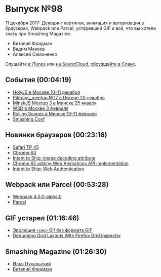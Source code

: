 # Выпуск №98

11 декабря 2017: Декодинг картинок, анимация и авторизация в браузерах, Webpack или Parcel, устаревший GIF и всё, что вы хотели знать про Smashing Magazine.

- Виталий Фридман
- Вадим Макеев
- Алексей Симоненко

Слушайте [в iTunes](https://itunes.apple.com/ru/podcast/veb-standarty/id1080500016) или [на SoundCloud](https://soundcloud.com/web-standards/episode-98), [обсуждайте в Слаке](http://slack.web-standards.ru/).

## События (00:04:19)

- [HolyJS в Москве 10–11 декабря](https://holyjs-moscow.ru)
- [Pitercss_meetup №17 в Питере 20 декабря](https://pitercss.timepad.ru/event/627086/)
- [MinskJS Meetup 3 в Минске 25 января](http://minskjs.by/)
- [WSD в Москве 3 февраля](https://wsd.events/2018/02/03/)
- [Rolling Scopes в Минске 10–11 февраля](https://2018.conf.rollingscopes.com/)
- [Smashing Conf](https://smashingconf.com/)

## Новинки браузеров (00:23:16)

- [Safari TP 45](https://webkit.org/blog/8039/release-notes-for-safari-technology-preview-45/)
- [Chrome 63](https://developers.google.com/web/updates/2017/12/nic63)
- [Intent to Ship: image decoding attribute](https://groups.google.com/a/chromium.org/d/msg/Blink-dev/MbXp16hQclY/bQjegyrbAgAJ)
- [Chrome 65 adding Web Animations API implementation](https://twitter.com/dancwilson/status/938138635953692672)
- [Intent to Ship: Web Authentication](https://groups.google.com/d/msg/mozilla.dev.platform/tsevyqfBHLE/lccldWNNBwAJ)

## Webpack или Parcel (00:53:28)

- [Webpack 4.0.0-alpha.0](https://github.com/webpack/webpack/issues/6064)
- [Parcel](https://parceljs.org)

## GIF устарел (01:16:46)

- [Эволюция `<img>` Gif без формата GIF](https://habr.ru/p/343958/)
- [Debugging Grid Layouts With Firefox Grid Inspector](https://www.smashingmagazine.com/2017/12/grid-inspector/)

## Smashing Magazine (01:26:30)

- [Илья Пухальский](https://twitter.com/pukhalski)
- [Виталий Фридман](https://twitter.com/smashingmag)
